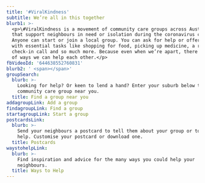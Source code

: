 ```yaml
---
title: '#ViralKindness'
subtitle: We’re all in this together
blurb1: >-
  <p>\#ViralKindness is a movement of community care groups across Australia
  that support neighbours in need or isolation during the coronavirus crisis.
  Anyone can start or join a local group. You can ask for help or offer a hand
  with essential tasks like shopping for food, picking up medicine, a regular
  check-in call and so much more. Because even when we’re apart, there are lots
  of ways we can help each other.</p>
fbVideoId: '644638552760831'
blurb2: ' <span></span>'
groupSearch:
  blurb: >-
    Looking for help? Or keen to lend a hand? Enter your suburb below to find a
    community care group near you.
  title: Find a group near you
addagroupLink: Add a group
findagroupLink: Find a group
startagroupLink: Start a group
postcardsLink:
  blurb: >-
    Send your neighbours a postcard to tell them about your group or to offer
    help. Customise your postcard or download one.
  title: Postcards
waystohelpLink:
  blurb: >-
    Find inspiration and advice for the many ways you could help your
    neighbours.
  title: Ways to Help
---
```


